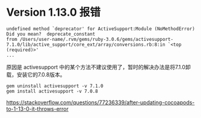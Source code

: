 # Version 1.13.0 报错

```
undefined method `deprecator' for ActiveSupport:Module (NoMethodError)
Did you mean?  deprecate_constant
from /Users/user-name/.rvm/gems/ruby-3.0.6/gems/activesupport-7.1.0/lib/active_support/core_ext/array/conversions.rb:8:in `<top (required)>'
...
```
原因是 activesupport 中的某个方法不建议使用了，暂时的解决办法是将7.1.0卸载，安装它的7.0.8版本。

```
gem uninstall activesupport -v 7.1.0
gem install activesupport -v 7.0.8
```

https://stackoverflow.com/questions/77236339/after-updating-cocoapods-to-1-13-0-it-throws-error
